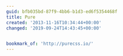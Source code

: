 ```yaml
---
guid: bfb035bd-87f9-4bb6-b1d3-ed6f5354468f
title: Pure
created: '2013-11-16T10:34:44+00:00'
changed: '2019-09-24T14:43:45+00:00'


bookmark_of: 'http://purecss.io/'
---
```





